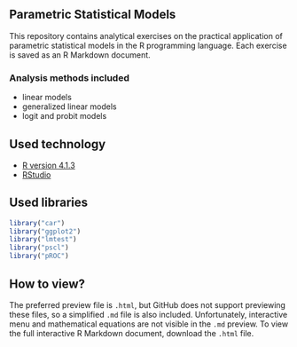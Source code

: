 ## Parametric Statistical Models
This repository contains analytical exercises on the practical application of parametric statistical models in the R programming language. Each exercise is saved as an R Markdown document.

### Analysis methods included
- linear models
- generalized linear models
- logit and probit models

## Used technology
- [R version 4.1.3](https://cran.r-project.org/src/base/R-4/)
- [RStudio](https://www.rstudio.com/)

## Used libraries
```r
library("car")
library("ggplot2")
library("lmtest")
library("pscl")
library("pROC")
```

## How to view?
The preferred preview file is `.html`, but GitHub does not support previewing these files, so a simplified `.md` file is also included. Unfortunately, interactive menu and mathematical equations are not visible in the `.md` preview. To view the full interactive R Markdown document, download the `.html` file. 
